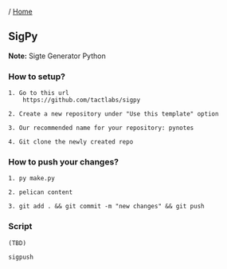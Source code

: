 / [Home](index.md)

## SigPy

**Note:** Sigte Generator Python



### How to setup?
```
1. Go to this url
    https://github.com/tactlabs/sigpy

2. Create a new repository under "Use this template" option

3. Our recommended name for your repository: pynotes

4. Git clone the newly created repo
```


### How to push your changes?
```
1. py make.py

2. pelican content

3. git add . && git commit -m "new changes" && git push
```


### Script
```
(TBD)

sigpush
```